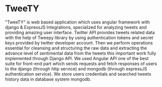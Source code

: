 # TweeTY

"TweeTY" is web based application which uses angular framework with django & ExpressJS Integrations, specialized for analyzing tweets and providing amazing user interface. Twitter API provides tweets related data with the help of Tweepy library by using authentication tokens and secret keys provided by twitter developer account. Then we perform operations essential for cleansing and structuring the raw data and extracting the advance level of sentimental data from the tweets this important work fully implemented through Django API. We used Angular API one of the best suite for front-end part which sends requests and fetch responses of users to the django (through http service) and mongodb (through expressJS authentication  service). We store users credentials and searched tweets history data in database system mongodb.
 
